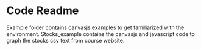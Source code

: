 # Code Readme

Example folder contains canvasjs examples to get familiarized with the environment.
Stocks_example contains the canvasjs and javascript code to graph the stocks csv text from course website. 